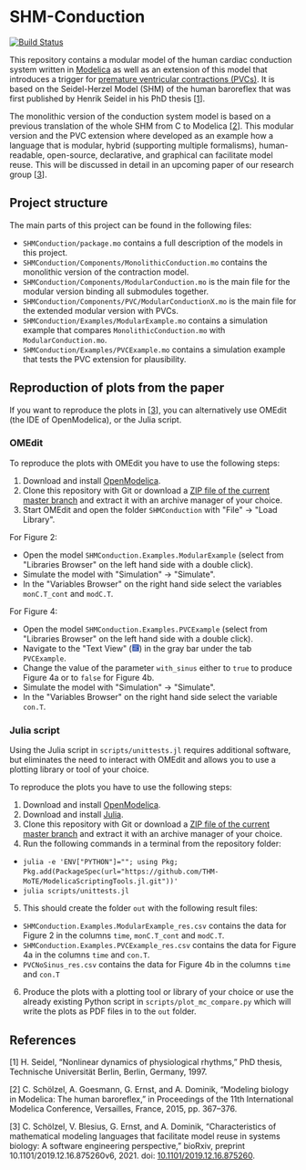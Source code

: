 # SHM-Conduction

[![Build Status](https://travis-ci.com/CSchoel/shm-conduction.svg?token=xYpyWxPskNDiETCtjqAD&branch=master)](https://travis-ci.com/CSchoel/shm-conduction)

This repository contains a modular model of the human cardiac conduction system written in [Modelica](https://www.modelica.org/) as well as an extension of this model that introduces a trigger for [premature ventricular contractions (PVCs)](https://en.wikipedia.org/wiki/Premature_ventricular_contraction).
It is based on the Seidel-Herzel Model (SHM) of the human baroreflex that was first published by Henrik Seidel in his PhD thesis \[[1]\].

The monolithic version of the conduction system model is based on a previous translation of the whole SHM from C to Modelica \[[2]\].
This modular version and the PVC extension where developed as an example how a language that is modular, hybrid (supporting multiple formalisms), human-readable, open-source, declarative, and graphical can facilitate model reuse.
This will be discussed in detail in an upcoming paper of our research group \[[3]\].

## Project structure

The main parts of this project can be found in the following files:

* `SHMConduction/package.mo` contains a full description of the models in this project.
* `SHMConduction/Components/MonolithicConduction.mo` contains the monolithic version of the contraction model.
* `SHMConduction/Components/ModularConduction.mo` is the main file for the modular version binding all submodules together.
* `SHMConduction/Components/PVC/ModularConductionX.mo` is the main file for the extended modular version with PVCs.
* `SHMConduction/Examples/ModularExample.mo` contains a simulation example that compares `MonolithicConduction.mo` with `ModularConduction.mo`.
* `SHMConduction/Examples/PVCExample.mo` contains a simulation example that tests the PVC extension for plausibility.

## Reproduction of plots from the paper

If you want to reproduce the plots in \[[3]\], you can alternatively use OMEdit (the IDE of OpenModelica), or the Julia script.

### OMEdit

To reproduce the plots with OMEdit you have to use the following steps:

1. Download and install [OpenModelica](https://openmodelica.org/).
2. Clone this repository with Git or download a [ZIP file of the current master branch](https://github.com/CSchoel/shm-contraction/archive/master.zip) and extract it with an archive manager of your choice.
3. Start OMEdit and open the folder `SHMConduction` with "File" → "Load Library".

For Figure 2:

* Open the model `SHMConduction.Examples.ModularExample` (select from "Libraries Browser" on the left hand side with a double click).
* Simulate the model with "Simulation" → "Simulate".
* In the "Variables Browser" on the right hand side select the variables `monC.T_cont` and `modC.T`.

For Figure 4:

* Open the model `SHMConduction.Examples.PVCExample` (select from "Libraries Browser" on the left hand side with a double click).
* Navigate to the "Text View" (![blue rectangle with white lines of code](TextViewOMEdit_13.gif)) in the gray bar under the tab `PVCExample`.
* Change the value of the parameter `with_sinus` either to `true` to produce Figure 4a or to `false` for Figure 4b.
* Simulate the model with "Simulation" → "Simulate".
* In the "Variables Browser" on the right hand side select the variable `con.T`.

### Julia script

Using the Julia script in `scripts/unittests.jl` requires additional software, but eliminates the need to interact with OMEdit and allows you to use a plotting library or tool of your choice.

To reproduce the plots you have to use the following steps:

1. Download and install [OpenModelica](https://openmodelica.org/).
2. Download and install [Julia](https://julialang.org/).
3. Clone this repository with Git or download a [ZIP file of the current master branch](https://github.com/CSchoel/shm-contraction/archive/master.zip) and extract it with an archive manager of your choice.
4. Run the following commands in a terminal from the repository folder:
  * `julia -e 'ENV["PYTHON"]=""; using Pkg; Pkg.add(PackageSpec(url="https://github.com/THM-MoTE/ModelicaScriptingTools.jl.git"))'`
  * `julia scripts/unittests.jl`
5. This should create the folder `out` with the following result files:
  * `SHMConduction.Examples.ModularExample_res.csv` contains the data for Figure 2 in the columns `time`, `monC.T_cont` and `modC.T`.
  * `SHMConduction.Examples.PVCExample_res.csv` contains the data for Figure 4a in the columns `time` and `con.T`.
  * `PVCNoSinus_res.csv` contains the data for Figure 4b in the columns `time` and `con.T`
6. Produce the plots with a plotting tool or library of your choice or use the already existing Python script in `scripts/plot_mc_compare.py` which will write the plots as PDF files in to the `out` folder.


## References

[1]: #seidel1997
[2]: #schoelzel2015
[3]: #schoelzel2021

\[<a name="seidel1997">1</a>\] H. Seidel, “Nonlinear dynamics of physiological rhythms,” PhD thesis, Technische Universität Berlin, Berlin, Germany, 1997.

\[<a name="schoelzel2015">2</a>] C. Schölzel, A. Goesmann, G. Ernst, and A. Dominik, “Modeling biology in Modelica: The human baroreflex,” in Proceedings of the 11th International Modelica Conference, Versailles, France, 2015, pp. 367–376.

\[<a name="schoelzel2021">3</a>] C. Schölzel, V. Blesius, G. Ernst, and A. Dominik, “Characteristics of mathematical modeling languages that facilitate model reuse in systems biology: A software engineering perspective,” bioRxiv, preprint 10.1101/2019.12.16.875260v6, 2021. doi: <a href="https://doi.org/10.1101/2019.12.16.875260">10.1101/2019.12.16.875260</a>.
